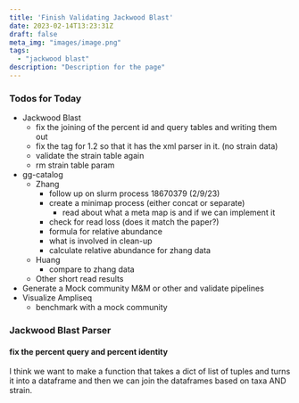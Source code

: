 ```yaml
---
title: 'Finish Validating Jackwood Blast'
date: 2023-02-14T13:23:31Z
draft: false
meta_img: "images/image.png"
tags:
  - "jackwood blast"
description: "Description for the page"
---
```


### Todos for Today

- Jackwood Blast
  - fix the joining of the percent id and query tables and writing them out
  - fix the tag for 1.2 so that it has the xml parser in it. (no strain data)
  - validate the strain table again
  - rm strain table param
- gg-catalog
  - Zhang
    - follow up on slurm process 18670379 (2/9/23)
    - create a minimap process (either concat or separate)
      - read about what a meta map is and if we can implement it
    - check for read loss (does it match the paper?)
    - formula for relative abundance
    - what is involved in clean-up
    - calculate relative abundance for zhang data
  - Huang
    - compare to zhang data
  - Other short read results
- Generate a Mock community M&M or other and validate pipelines
- Visualize Ampliseq
  - benchmark with a mock community


### Jackwood Blast Parser

#### fix the percent query and percent identity

I think we want to make a function that takes a dict of list of tuples and turns it into a dataframe and then we can join the dataframes based on taxa AND strain.